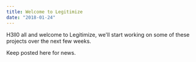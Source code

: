 ```yaml
---
title: Welcome to Legitimize
date: "2018-01-24"
---
```


H3ll0 all and welcome to Legitimize, we'll start working on some of these projects over the next few weeks.

Keep posted here for news.

